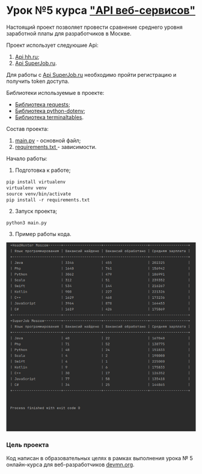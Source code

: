 # Урок №5  курса ["API веб-сервисов"](https://dvmn.org/modules/web-api/)

Настоящий проект позволяет провести сравнение среднего уровня заработной платы для разработчиков в Москве.


Проект использует следуюшие Api:
1. [Api hh.ru](https://github.com/hhru/api);
2. [Api SuperJob.ru](https://api.superjob.ru/).

Для работы с [Api SuperJob.ru](https://api.superjob.ru/) необходимо пройти регистрацию и получить token доступа.


Библиотеки используемые в проекте:

* [Библиотека requests](https://requests.readthedocs.io/en/master/user/install/#install);
* [Библиотека python-dotenv](https://pypi.org/project/python-dotenv/);
* [Библиотека terminaltables](https://github.com/Robpol86/terminaltables).


Состав проекта:
1. [main.py](https://github.com/ArtsAnton/devman_hw/tree/main/api/les_5/main.py) - основной файл;
2. [requirements.txt ](https://github.com/ArtsAnton/devman_hw/tree/main/api/les_5/requirements.txt) - зависимости.

Начало работы:
1. Подготовка к работе;

```
pip install virtualenv
virtualenv venv
source venv/bin/activate
pip install -r requirements.txt 
```
2. Запуск проекта;
```
python3 main.py
```

3. Пример работы кода.

![table](https://github.com/ArtsAnton/devman_hw/blob/main/api/les_5/img/table.png)

### Цель проекта

Код написан в образовательных целях в рамках выполнения урока № 5 онлайн-курса для веб-разработчиков [devmn.org](https://dvmn.org/modules/).
